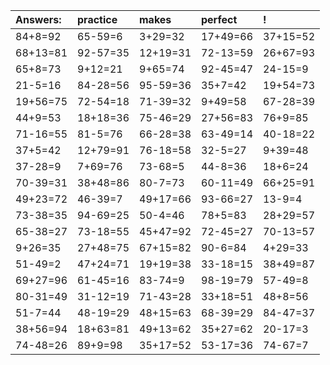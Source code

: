| Answers: | practice | makes | perfect | ! |
| :--- | :--- | :--- | :--- | :--- |
| 84+8=92 | 65-59=6 | 3+29=32 | 17+49=66 | 37+15=52 | 
| 68+13=81 | 92-57=35 | 12+19=31 | 72-13=59 | 26+67=93 | 
| 65+8=73 | 9+12=21 | 9+65=74 | 92-45=47 | 24-15=9 | 
| 21-5=16 | 84-28=56 | 95-59=36 | 35+7=42 | 19+54=73 | 
| 19+56=75 | 72-54=18 | 71-39=32 | 9+49=58 | 67-28=39 | 
| 44+9=53 | 18+18=36 | 75-46=29 | 27+56=83 | 76+9=85 | 
| 71-16=55 | 81-5=76 | 66-28=38 | 63-49=14 | 40-18=22 | 
| 37+5=42 | 12+79=91 | 76-18=58 | 32-5=27 | 9+39=48 | 
| 37-28=9 | 7+69=76 | 73-68=5 | 44-8=36 | 18+6=24 | 
| 70-39=31 | 38+48=86 | 80-7=73 | 60-11=49 | 66+25=91 | 
| 49+23=72 | 46-39=7 | 49+17=66 | 93-66=27 | 13-9=4 | 
| 73-38=35 | 94-69=25 | 50-4=46 | 78+5=83 | 28+29=57 | 
| 65-38=27 | 73-18=55 | 45+47=92 | 72-45=27 | 70-13=57 | 
| 9+26=35 | 27+48=75 | 67+15=82 | 90-6=84 | 4+29=33 | 
| 51-49=2 | 47+24=71 | 19+19=38 | 33-18=15 | 38+49=87 | 
| 69+27=96 | 61-45=16 | 83-74=9 | 98-19=79 | 57-49=8 | 
| 80-31=49 | 31-12=19 | 71-43=28 | 33+18=51 | 48+8=56 | 
| 51-7=44 | 48-19=29 | 48+15=63 | 68-39=29 | 84-47=37 | 
| 38+56=94 | 18+63=81 | 49+13=62 | 35+27=62 | 20-17=3 | 
| 74-48=26 | 89+9=98 | 35+17=52 | 53-17=36 | 74-67=7 | 
